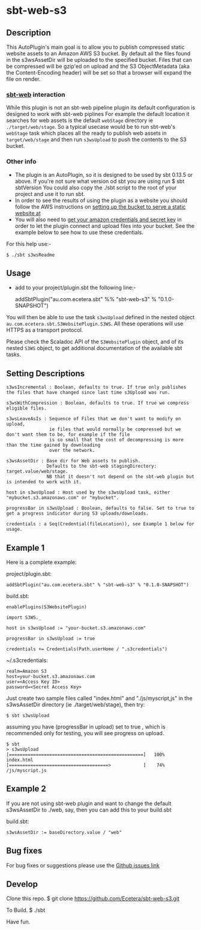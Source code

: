 [//]: # (This is the README.md file for au.com.ecetera.sbt sbt-web-s3 plugin)

# sbt-web-s3

## Description

This AutoPlugin's main goal is to allow you to publish compressed static website assets to an Amazon AWS S3 bucket.
By default all the files found in the s3wsAssetDir will be uploaded to the specified bucket. Files that can
be compressed will be gzip'ed on upload and the S3 ObjectMetadata (aka the Content-Encoding header) will be set
so that a browser will expand the file on render.

### [sbt-web](https://github.com/sbt/sbt-web) interaction
While this plugin is not an sbt-web pipeline plugin its default configuration is designed to work with sbt-web piplines
For example the default location it searches for web assets is the default `webStage` directory ie `./target/web/stage`.
So a typical usecase would be to run sbt-web's `webStage` task which places all the ready to publish web assets in `target/web/stage`
and then run `s3wsUpload` to push the contents to the S3 bucket.

### Other info
* The plugin is an AutoPlugin, so it is designed to be used by sbt 0.13.5 or above. If you're not sure what version od sbt you are using
 run
    $ sbt sbtVersion
 You could also copy the ./sbt script to the root of your project and use it to run sbt.
* In order to see the results of using the plugin as a website you should follow the AWS instructions on
[setting up the bucket to serve a static website at](http://docs.aws.amazon.com/AmazonS3/latest/dev/WebsiteHosting.html)
* You will also need to [get your amazon credentials and secret key](http://docs.aws.amazon.com/AWSSimpleQueueService/latest/SQSGettingStartedGuide/AWSCredentials.html)
 in order to let the plugin connect and upload files into your bucket. See the example below to see how to use these credentials.

For this help use:-

    $ ./sbt s3wsReadme

## Usage

* add to your project/plugin.sbt the following line:-

    addSbtPlugin("au.com.ecetera.sbt" %% "sbt-web-s3" % "0.1.0-SNAPSHOT")

You will then be able to use the task `s3wsUpload` defined
in the nested object `au.com.ecetera.sbt.S3WebsitePlugin.S3WS`.
All these operations will use HTTPS as a transport protocol.

Please check the Scaladoc API of the `S3WebsitePlugin` object, and of its nested `S3WS` object,
to get additional documentation of the available sbt tasks.

## Setting Descriptions

    s3wsIncremental : Boolean, defaults to true. If true only publishes the files that have changed since last time s3Upload was run.

    s3wsWithCompression : Boolean, defaults to true. If true we compress eligible files.

    s3wsLeaveAsIs : Sequence of Files that we don't want to modify on upload,
                    ie files that would normally be compressed but we don't want them to be, for example if the file
                    is so small that the cost of decompressing is more than the time gained by downloading
                    over the network.

    s3wsAssetDir : Base dir for Web assets to publish.
                   Defaults to the sbt-web stagingDirectory: target.value/web/stage.
                   NB that it doesn't not depend on the sbt-web plugin but is intended to work with it.

    host in s3wsUpload : Host used by the s3wsUpload task, either "mybucket.s3.amazonaws.com" or "mybucket".

    progressBar in s3wsUpload : Boolean, defaults to false. Set to true to get a progress indicator during S3 uploads/downloads.

    credentials : a Seq(Credential(fileLocation)), see Example 1 below for usage.


## Example 1

Here is a complete example:

project/plugin.sbt:

    addSbtPlugin("au.com.ecetera.sbt" % "sbt-web-s3" % "0.1.0-SNAPSHOT")

build.sbt:

    enablePlugins(S3WebsitePlugin)

    import S3WS._

    host in s3wsUpload := "your-bucket.s3.amazonaws.com"

    progressBar in s3wsUpload := true

    credentials += Credentials(Path.userHome / ".s3credentials")

~/.s3credentials:

    realm=Amazon S3
    host=your-bucket.s3.amazonaws.com
    user=<Access Key ID>
    password=<Secret Access Key>

Just create two sample files called "index.html" and "./js/myscript,js" in the s3wsAssetDir directory (ie ./target/web/stage), then try:

    $ sbt s3wsUpload

assuming you have (progressBar in upload) set to true , which is recommended only for testing, you will see progress
on upload.

    $ sbt
    > s3wsUpload
    [==================================================]   100%   index.html
    [=====================================>            ]    74%   /js/myscript.js

## Example 2
If you are not using sbt-web plugin and want to change the default s3wsAssetDir to ./web, say, then you can add this to your build.sbt

build.sbt:

    s3wsAssetDir := baseDirectory.value / "web"


## Bug fixes
For bug fixes or suggestions please use the [Github issues link](https://github.com/Ecetera/sbt-web-s3/issues)

## Develop
Clone this repo.
    $ git clone https://github.com/Ecetera/sbt-web-s3.git

To Build.
    $ ./sbt

Have fun.

